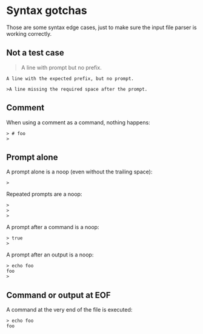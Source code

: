 # Syntax gotchas

Those are some syntax edge cases, just to make sure the input file parser is working correctly.

## Not a test case

> A line with prompt but no prefix.

    A line with the expected prefix, but no prompt.

    >A line missing the required space after the prompt.

## Comment

When using a comment as a command, nothing happens:

    > # foo
    >


## Prompt alone

A prompt alone is a noop (even without the trailing space):

    >

Repeated prompts are a noop:

    >
    >
    >

A prompt after a command is a noop:

    > true
    >

A prompt after an output is a noop:

    > echo foo
    foo
    >

## Command or output at EOF

A command at the very end of the file is executed:

    > echo foo
    foo
